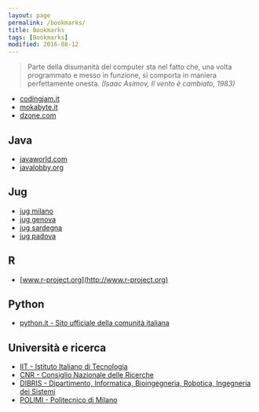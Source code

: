 ```yaml
---
layout: page
permalink: /bookmarks/
title: Bookmarks
tags: [Bookmarks]
modified: 2016-08-12
---
```


>Parte della disumanità del computer sta nel fatto che, una volta programmato e messo in funzione, si comporta in maniera perfettamente onesta.
*(Isaac Asimov, Il vento è cambiato, 1983)*


* [codingjam.it](http://codingjam.it/)
* [mokabyte.it](http://www.mokabyte.it)
* [dzone.com](https://dzone.com/) 

## Java 
* [javaworld.com](http://www.javaworld.com)
* [javalobby.org](http://www.javalobby.org)

## Jug
* [jug milano](http://www.jugmilano.it/)
* [jug genova](https://juggenova.wordpress.com/)
* [jug sardegna](http://www.jugsardegna.org/)
* [jug padova](http://www.jugpadova.it/)

## R
* [www.r-project.org](http://www.r-project.org)

## Python
* [python.it - Sito ufficiale della comunità italiana](http://www.python.it)

## Università e ricerca

* [IIT - Istituto Italiano di Tecnologia](http://www.iit.it)
* [CNR - Consiglio Nazionale delle Ricerche](https://www.cnr.it)
* [DIBRIS - Dipartimento, Informatica, Bioingegneria, Robotica, Ingegneria dei Sistemi](http://www.dibris.unige.it) 
* [POLIMI - Politecnico di Milano](http://www.polimi.it) 

